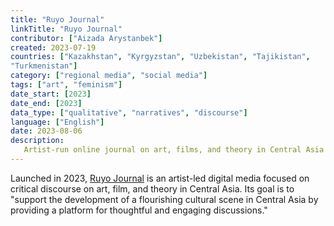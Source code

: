 ```yaml
---
title: "Ruyo Journal"
linkTitle: "Ruyo Journal"
contributor: ["Aizada Arystanbek"]
created: 2023-07-19
countries: ["Kazakhstan", "Kyrgyzstan", "Uzbekistan", "Tajikistan",
"Turkmenistan"]
category: ["regional media", "social media"]
tags: ["art", "feminism"]
date_start: [2023]
date_end: [2023]
data_type: ["qualitative", "narratives", "discourse"]
language: ["English"]
date: 2023-08-06
description:
   Artist-run online journal on art, films, and theory in Central Asia
---
```


Launched in 2023, [Ruyo Journal](https://ruyojournal.com) is an artist-led digital media focused on critical discourse on art, film, and theory in Central Asia. Its goal is to "support the development of a flourishing cultural scene in Central Asia by providing a platform for thoughtful and engaging discussions."
